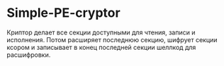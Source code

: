 # Simple-PE-cryptor
Криптор делает все секции доступными для чтения, записи и исполнения. Потом расширяет последнюю 
секцию, шифрует секции ксором и записывает в конец последней секции шеллкод для расшифровки.
